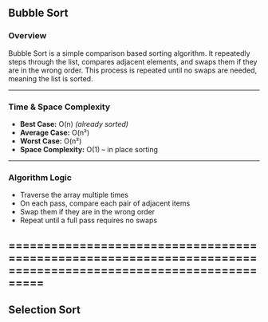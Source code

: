## Bubble Sort

### Overview

Bubble Sort is a simple comparison based sorting algorithm. It repeatedly steps through the list, compares adjacent elements, and swaps them if they are in the wrong order. This process is repeated until no swaps are needed, meaning the list is sorted.

---

### Time & Space Complexity

- **Best Case:** O(n) _(already sorted)_
- **Average Case:** O(n²)
- **Worst Case:** O(n²)
- **Space Complexity:** O(1) – in place sorting

---

### Algorithm Logic

- Traverse the array multiple times
- On each pass, compare each pair of adjacent items
- Swap them if they are in the wrong order
- Repeat until a full pass requires no swaps

## ==============================================================================================================

## Selection Sort
